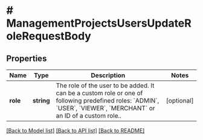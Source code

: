 # # ManagementProjectsUsersUpdateRoleRequestBody

## Properties

Name | Type | Description | Notes
------------ | ------------- | ------------- | -------------
**role** | **string** | The role of the user to be added. It can be a custom role or one of following predefined roles: &#x60;ADMIN&#x60;, &#x60;USER&#x60;, &#x60;VIEWER&#x60;, &#x60;MERCHANT&#x60; or an ID of a custom role.. | [optional]

[[Back to Model list]](../../README.md#models) [[Back to API list]](../../README.md#endpoints) [[Back to README]](../../README.md)
